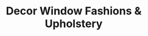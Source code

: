 ---
title: "Decor Window Fashions & Upholstery"
url: /barrie/decor-window-fashions-and-upholstery/
shop: furniture
---